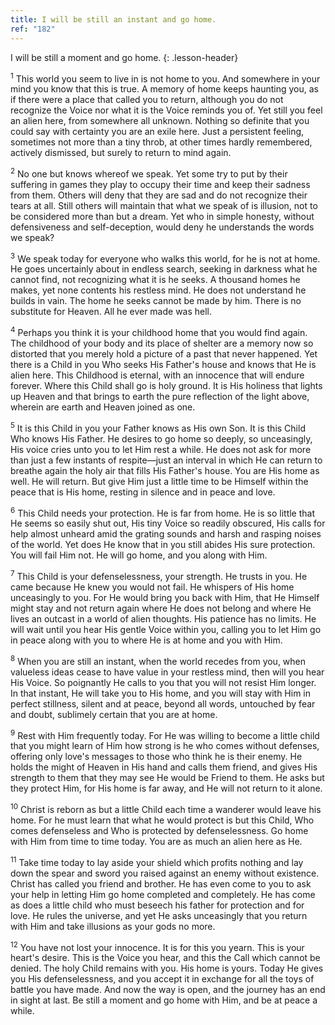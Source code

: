 ```yaml
---
title: I will be still an instant and go home.
ref: "182"
---
```


I will be still a moment and go home.
{: .lesson-header}

<sup>1</sup> This world you seem to live in is not home to you. And
somewhere in your mind you know that this is true. A memory of home
keeps haunting you, as if there were a place that called you to return,
although you do not recognize the Voice nor what it is the Voice reminds
you of. Yet still you feel an alien here, from somewhere all unknown.
Nothing so definite that you could say with certainty you are an exile
here. Just a persistent feeling, sometimes not more than a tiny throb,
at other times hardly remembered, actively dismissed, but surely to
return to mind again.

<sup>2</sup> No one but knows whereof we speak. Yet some try to put by
their suffering in games they play to occupy their time and keep their
sadness from them. Others will deny that they are sad and do not
recognize their tears at all. Still others will maintain that what we
speak of is illusion, not to be considered more than but a dream. Yet
who in simple honesty, without defensiveness and self-deception, would
deny he understands the words we speak?

<sup>3</sup> We speak today for everyone who walks this world, for he is
not at home. He goes uncertainly about in endless search, seeking in
darkness what he cannot find, not recognizing what it is he seeks. A
thousand homes he makes, yet none contents his restless mind. He does
not understand he builds in vain. The home he seeks cannot be made by
him. There is no substitute for Heaven. All he ever made was hell.

<sup>4</sup> Perhaps you think it is your childhood home that you would
find again. The childhood of your body and its place of shelter are a
memory now so distorted that you merely hold a picture of a past that
never happened. Yet there is a Child in you Who seeks His Father's house
and knows that He is alien here. This Childhood is eternal, with an
innocence that will endure forever. Where this Child shall go is holy
ground. It is His holiness that lights up Heaven and that brings to
earth the pure reflection of the light above, wherein are earth and
Heaven joined as one.

<sup>5</sup> It is this Child in you your Father knows as His own Son.
It is this Child Who knows His Father. He desires to go home so deeply,
so unceasingly, His voice cries unto you to let Him rest a while. He
does not ask for more than just a few instants of respite—just an
interval in which He can return to breathe again the holy air that fills
His Father's house. You are His home as well. He will return. But give
Him just a little time to be Himself within the peace that is His home,
resting in silence and in peace and love.

<sup>6</sup> This Child needs your protection. He is far from home. He
is so little that He seems so easily shut out, His tiny Voice so readily
obscured, His calls for help almost unheard amid the grating sounds and
harsh and rasping noises of the world. Yet does He know that in you
still abides His sure protection. You will fail Him not. He will go
home, and you along with Him.

<sup>7</sup> This Child is your defenselessness, your strength. He
trusts in you. He came because He knew you would not fail. He whispers
of His home unceasingly to you. For He would bring you back with Him,
that He Himself might stay and not return again where He does not belong
and where He lives an outcast in a world of alien thoughts. His patience
has no limits. He will wait until you hear His gentle Voice within you,
calling you to let Him go in peace along with you to where He is at home
and you with Him.

<sup>8</sup> When you are still an instant, when the world recedes from
you, when valueless ideas cease to have value in your restless mind,
then will you hear His Voice. So poignantly He calls to you that you
will not resist Him longer. In that instant, He will take you to His
home, and you will stay with Him in perfect stillness, silent and at
peace, beyond all words, untouched by fear and doubt, sublimely certain
that you are at home.

<sup>9</sup> Rest with Him frequently today. For He was willing to
become a little child that you might learn of Him how strong is he who
comes without defenses, offering only love's messages to those who think
he is their enemy. He holds the might of Heaven in His hand and calls
them friend, and gives His strength to them that they may see He would
be Friend to them. He asks but they protect Him, for His home is far
away, and He will not return to it alone.

<sup>10</sup> Christ is reborn as but a little Child each time a
wanderer would leave his home. For he must learn that what he would
protect is but this Child, Who comes defenseless and Who is protected by
defenselessness. Go home with Him from time to time today. You are as
much an alien here as He.

<sup>11</sup> Take time today to lay aside your shield which profits
nothing and lay down the spear and sword you raised against an enemy
without existence. Christ has called you friend and brother. He has even
come to you to ask your help in letting Him go home completed and
completely. He has come as does a little child who must beseech his
father for protection and for love. He rules the universe, and yet He
asks unceasingly that you return with Him and take illusions as your
gods no more.

<sup>12</sup> You have not lost your innocence. It is for this you
yearn. This is your heart's desire. This is the Voice you hear, and this
the Call which cannot be denied. The holy Child remains with you. His
home is yours. Today He gives you His defenselessness, and you accept it
in exchange for all the toys of battle you have made. And now the way is
open, and the journey has an end in sight at last. Be still a moment and
go home with Him, and be at peace a while.


